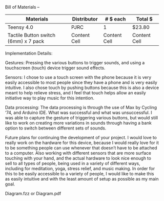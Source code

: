 Bill of Materials – 


| Materials     | Distributor   | # $ each      |  Total $      | 
| ------------- | ------------- | ------------- | ------------- |
| Teensy 4.0    | PJRC          | 1             | $23.80        |
| Tactile Button switch (6mm) x 7 pack  | Content Cell  | Content Cell  | Content Cell  |


Implementation Details:


Gestures: Pressing the various buttons to trigger sounds, and using a touchscreen (touch) device trigger sound effects. 

Sensors: I chose to use a touch screen with the phone because it is very easily accessible to most people since they have a phone and is very easily intuitive. I also chose touch by pushing buttons because this is also a device meant to help relieve stress, and I feel that touch helps allow an easily initiative way to play music for this intention. 

Data processing: The data processing is through the use of Max by Cycling ‘74, and Arduino IDE. 
What was successful and what was unsuccessful.
I was able to capture the gesture of triggering various buttons, but would still like to work on creating more variations in sounds through having a bank option to switch between different sets of sounds. 

Future plans for continuing the development of your project.
I would love to really work on the hardware for this device, because I would really love for it to be something people can use whenever that doesn’t have to be attached to a computer. Also working with different sensors that are more surface touching with your hand, and the actual hardware to look nice enough to sell to all types of people, being used in a variety of different ways, including for meditation, yoga, stress relief, and music making. In order for this to be easily accessible to a variety of people, I would like to make this as easily intuitive and with the least amount of setup as possible as my main goal. 

Diagram.fzz or Diagram.pdf



